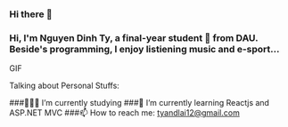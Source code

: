 ### Hi there 👋

### Hi, I'm Nguyen Dinh Ty, a final-year student 🚀 from DAU. Beside's programming, I enjoy listiening music and e-sport...

GIF

Talking about Personal Stuffs:

###👨🏽‍💻 I’m currently studying
###🌱 I’m currently learning Reactjs and ASP.NET MVC
###📫 How to reach me: tyandlai12@gmail.com
